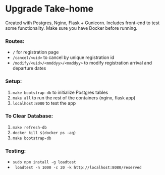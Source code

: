 # Upgrade Take-home

Created with Postgres, Nginx, Flask + Gunicorn. Includes front-end to test some functionality. Make sure you have Docker before running.

### Routes:
* `/` for registration page
* `/cancel/<uid>` to cancel by unique registration id
* `/modify/<uid>/<mmddyy>/<mmddyy>` to modify registration arrival and departure dates

### Setup:
1. `make bootstrap-db` to initialize Postgres tables
2. `make all` to run the rest of the containers (nginx, flask app)
3. `localhost:8080` to test the app

### To Clear Database:
1. `make refresh-db`
2. `docker kill $(docker ps -aq)`
3. `make bootstrap-db`

### Testing:
* `sudo npm install -g loadtest`
* ` loadtest -n 1000 -c 20 -k http://localhost:8080/reserved`
